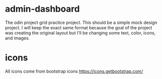 # admin-dashboard
The odin project grid practice project. This should be a simple mock design project. I will keep the exact same format because
the goal of the project was creating the original layout but I'll be changing some text, color, icons, and images.

# icons
All icons come from bootstrap icons
https://icons.getbootstrap.com/
